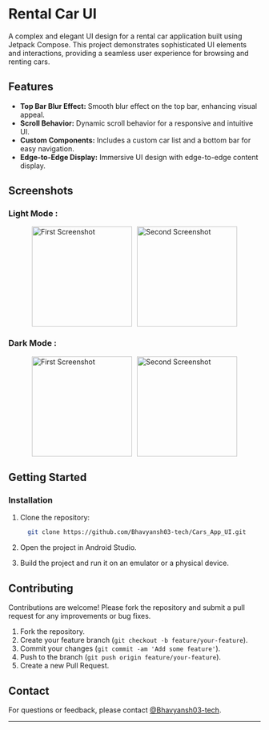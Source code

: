 # Rental Car UI

A complex and elegant UI design for a rental car application built using Jetpack Compose. This project demonstrates sophisticated UI elements and interactions, providing a seamless user experience for browsing and renting cars.

## Features

- **Top Bar Blur Effect:** Smooth blur effect on the top bar, enhancing visual appeal.
- **Scroll Behavior:** Dynamic scroll behavior for a responsive and intuitive UI.
- **Custom Components:** Includes a custom car list and a bottom bar for easy navigation.
- **Edge-to-Edge Display:** Immersive UI design with edge-to-edge content display.

## Screenshots
### Light Mode :
<div style="display: flex; justify-content: center; align-items: center;">
    <img src="https://github.com/user-attachments/assets/f49a7cb8-dcf1-404f-a3d6-493296a6f685" alt="First Screenshot" style="width: 200px; height: auto; margin-right: 10px;">
    <img src="https://github.com/user-attachments/assets/4dbe526e-5d1a-4d2b-8352-b47ecb2312d3" alt="Second Screenshot" style="width: 200px; height: auto;">
</div>

### Dark Mode :
<div style="display: flex; justify-content: center; align-items: center;">
    <img src="https://github.com/user-attachments/assets/fb13cc5b-f568-45f0-967d-36fc11b3525a" alt="First Screenshot" style="width: 200px; height: auto; margin-right: 10px;">
    <img src="https://github.com/user-attachments/assets/8717acd5-6da8-436f-b0fd-36a1277dcd32" alt="Second Screenshot" style="width: 200px; height: auto;">
</div>

## Getting Started

### Installation

1. Clone the repository:

   ```sh
     git clone https://github.com/Bhavyansh03-tech/Cars_App_UI.git
   ```
   
2. Open the project in Android Studio.
3. Build the project and run it on an emulator or a physical device.

## Contributing

Contributions are welcome! Please fork the repository and submit a pull request for any improvements or bug fixes.

1. Fork the repository.
2. Create your feature branch (`git checkout -b feature/your-feature`).
3. Commit your changes (`git commit -am 'Add some feature'`).
4. Push to the branch (`git push origin feature/your-feature`).
5. Create a new Pull Request.

## Contact

For questions or feedback, please contact [@Bhavyansh03-tech](https://github.com/Bhavyansh03-tech).

---
